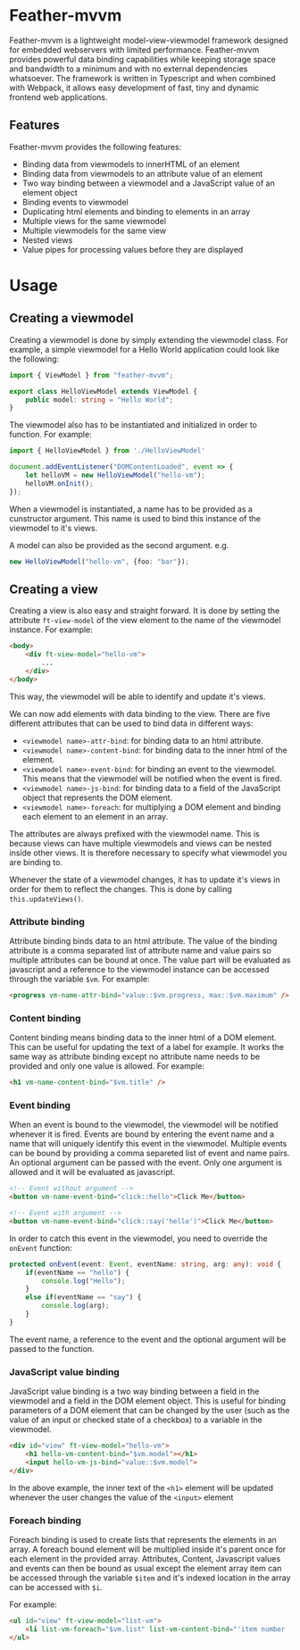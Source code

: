 # Feather-mvvm

Feather-mvvm is a lightweight model-view-viewmodel framework designed for embedded webservers with limited performance. Feather-mvvm provides powerful data binding capabilities while keeping storage space and bandwidth to a minimum and with no external dependencies whatsoever. The framework is written in Typescript and when combined with Webpack, it allows easy development of fast, tiny and dynamic frontend web applications.

## Features

Feather-mvvm provides the following features:

 - Binding data from viewmodels to innerHTML of an element
 - Binding data from viewmodels to an attribute value of an element
 - Two way binding between a viewmodel and a JavaScript value of an element object
 - Binding events to viewmodel
 - Duplicating html elements and binding to elements in an array
 - Multiple views for the same viewmodel
 - Multiple viewmodels for the same view
 - Nested views
 - Value pipes for processing values before they are displayed

# Usage

## Creating a viewmodel

Creating a viewmodel is done by simply extending the viewmodel class. For example, a simple viewmodel for a Hello World application could look like the following:

```typescript
import { ViewModel } from "feather-mvvm";

export class HelloViewModel extends ViewModel {
    public model: string = "Hello World";
}
```

The viewmodel also has to be instantiated and initialized in order to function. For example:


```typescript
import { HelloViewModel } from './HelloViewModel'

document.addEventListener("DOMContentLoaded", event => {
    let helloVM = new HelloViewModel("hello-vm");
    helloVM.onInit();
});
```

When a viewmodel is instantiated, a name has to be provided as a cunstructor argument. This name is used to bind this instance of the viewmodel to it's views.

A model can also be provided as the second argument. e.g. 
```typescript
new HelloViewModel("hello-vm", {foo: "bar"});
```

## Creating a view

Creating a view is also easy and straight forward. It is done by setting the attribute `ft-view-model` of the view element to the name of the viewmodel instance. For example:

```html
<body>
    <div ft-view-model="hello-vm">
        ...
    </div>
</body>
```

This way, the viewmodel will be able to identify and update it's views.

We can now add elements with data binding to the view. There are five different attributes that can be used to bind data in different ways:

 - `<viewmodel name>-attr-bind`: for binding data to an html attribute.
 - `<viewmodel name>-content-bind`: for binding data to the inner html of the element.
 - `<viewmodel name>-event-bind`: for binding an event to the viewmodel. This means that the viewmodel will be notified when the event is fired.
 - `<viewmodel name>-js-bind`: for binding data to a field of the JavaScript object that represents the DOM element.
 - `<viewmodel name>-foreach`: for multiplying a DOM element and binding each element to an element in an array.

The attributes are always prefixed with the viewmodel name. This is because views can have multiple viewmodels and views can be nested inside other views. It is therefore necessary to specify what viewmodel you are binding to.

Whenever the state of a viewmodel changes, it has to update it's views in order for them to reflect the changes. This is done by calling `this.updateViews()`.

### Attribute binding

Attribute binding binds data to an html attribute. The value of the binding attribute is a comma separated list of attribute name and value pairs so multiple attributes can be bound at once. The value part will be evaluated as javascript and a reference to the viewmodel instance can be accessed through the variable `$vm`. For example:

```html
<progress vm-name-attr-bind="value::$vm.progress, max::$vm.maximum" />
```

### Content binding

Content binding means binding data to the inner html of a DOM element. This can be useful for updating the text of a label for example. It works the same way as attribute binding except no attribute name needs to be provided and only one value is allowed. For example:

```html
<h1 vm-name-content-bind="$vm.title" />
```

### Event binding

When an event is bound to the viewmodel, the viewmodel will be notified whenever it is fired. Events are bound by entering the event name and a name that will uniquely identify this event in the viewmodel. Multiple events can be bound by providing a comma separeted list of event and name pairs. An optional argument can be passed with the event. 
Only one argument is allowed and it will be evaluated as javascript.

```html
<!-- Event without argument -->
<button vm-name-event-bind="click::hello">Click Me</button>

<!-- Event with argument -->
<button vm-name-event-bind="click::say('hello')">Click Me</button>
```

In order to catch this event in the viewmodel, you need to override the `onEvent` function:

```typescript
protected onEvent(event: Event, eventName: string, arg: any): void {
    if(eventName == "hello") {
        console.log("Hello");
    }
    else if(eventName == "say") {
        console.log(arg);
    }
}
```

The event name, a reference to the event and the optional argument will be passed to the function.

### JavaScript value binding

JavaScript value binding is a two way binding between a field in the viewmodel and a field in the DOM element object. This is useful for binding parameters of a DOM element that can be changed by the user (such as the value of an input or checked state of a checkbox) to a variable in the viewmodel.

```html
<div id="view" ft-view-model="hello-vm">
    <h1 hello-vm-content-bind="$vm.model"></h1>
    <input hello-vm-js-bind="value::$vm.model">
</div>
```

In the above example, the inner text of the `<h1>` element will be updated whenever the user changes the value of the `<input>` element

### Foreach binding

Foreach binding is used to create lists that represents the elements in an array. A foreach bound element will be multiplied inside it's parent once for each element in the provided array. Attributes, Content, Javascript values and events can then be bound as usual except the element array item can be accessed through the variable `$item` and it's indexed location in the array can be accessed with `$i`.

For example:

```html
<ul id="view" ft-view-model="list-vm">
    <li list-vm-foreach="$vm.list" list-vm-content-bind="'item number ' + $i + ' in list contains ' + $item">
</ul>
```

